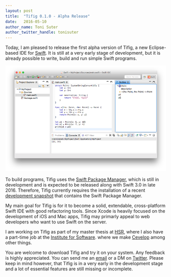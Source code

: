 ```yaml
---
layout: post
title:  "Tifig 0.1.0 - Alpha Release"
date:   2016-05-10
author_name: Toni Suter
author_twitter_handle: tonisuter
---
```

Today, I am pleased to release the first alpha version of Tifig, a new Eclipse-based IDE for [Swift](https://swift.org/).
It is still at a very early stage of development, but it is already possible to write, build and run
simple Swift programs.

![Tifig](/images/tifig.png "Tifig")

To build programs, Tifig uses the [Swift Package Manager](https://swift.org/package-manager/), which is still in development
and is expected to be released along with Swift 3.0 in late 2016. Therefore, Tifig currently requires the installation of a
recent [development snapshot](https://swift.org/download/#snapshots) that contains the Swift Package Manager.

My main goal for Tifig is for it to become a solid, extendable, cross-platform Swift IDE with good
refactoring tools. Since Xcode is heavily focused on the development of iOS and Mac apps, Tifig may
primarly appeal to web developers who want to use Swift on the server.

I am working on Tifig as part of my master thesis at [HSR](http://www.hsr.ch), where I also have a part-time job
at the [Institute for Software](http://ifs.hsr.ch/). where we make [Cevelop](https://www.cevelop.com) among other things.

You are welcome to download Tifig and try it on your system. Any feedback is highly appreciated. You can send me an [email](mailto:tonisuter@me.com)
or a DM on [Twitter](https://twitter.com/tonisuter). Please keep in mind however, that Tifig is in a very early in the development stage and a lot of essential
features are still missing or incomplete.
